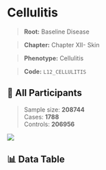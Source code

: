 # Cellulitis

> **Root:** Baseline Disease  

> **Chapter:** Chapter XII- Skin  

> **Phenotype:** Cellulitis  

> **Code:** `L12_CELLULITIS`

## 🧪 All Participants  
> Sample size: **208744**  
> Cases: **1788**  
> Controls: **206956**
<img src="/Sensitive/Figures/ALL/Baseline/L12_CELLULITIS.png"/>

## 📊 Data Table
<CsvTableMRF src="/Sensitive/Data/ALL/Baseline/LG_L12_CELLULITIS.csv"/>

